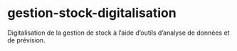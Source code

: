 # gestion-stock-digitalisation
Digitalisation de la gestion de stock à l’aide d’outils d’analyse de données et de prévision.
